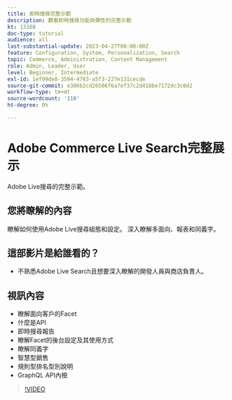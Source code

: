 ```yaml
---
title: 即時搜尋完整示範
description: 觀看即時搜尋功能與彈性的完整示範
kt: 13168
doc-type: tutorial
audience: all
last-substantial-update: 2023-04-27T00:00:00Z
feature: Configuration, System, Personalization, Search
topic: Commerce, Administration, Content Management
role: Admin, Leader, User
level: Beginner, Intermediate
exl-id: 1ef99de8-3594-4783-a5f3-227e131cecde
source-git-commit: e306b2cd26506f6a7ef37c2d416be7172dc3c0d2
workflow-type: tm+mt
source-wordcount: '110'
ht-degree: 0%

---
```


# Adobe Commerce Live Search完整展示

Adobe Live搜尋的完整示範。

## 您將瞭解的內容

瞭解如何使用Adobe Live搜尋組態和設定。 深入瞭解多面向、報表和同義字。

## 這部影片是給誰看的？

* 不熟悉Adobe Live Search且想要深入瞭解的開發人員與商店負責人。

## 視訊內容

* 瞭解面向客戶的Facet
* 什麼是API
* 即時搜尋報告
* 瞭解Facet的後台設定及其使用方式
* 瞭解同義字
* 智慧型銷售
* 規則型排名型別說明
* GraphQL API內檢

>[!VIDEO](https://video.tv.adobe.com/v/3454470?learn=on&captions=chi_hant)

